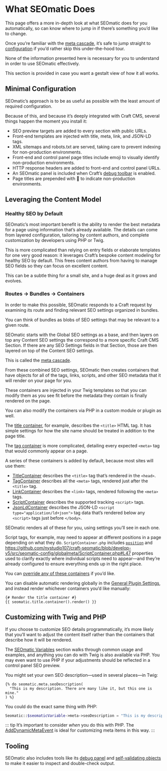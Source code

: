 # What SEOmatic Does

This page offers a more in-depth look at what SEOmatic does for you automatically, so can know where to jump in if there’s something you’d like to change.

Once you’re familiar with the [meta cascade](./overview.md#the-meta-cascade), it’s safe to jump straight to [configuration](./configuring/) if you’d rather skip this under-the-hood tour.

None of the information presented here is necessary for you to understand in order to use SEOmatic effectively.

This section is provided in case you want a gestalt view of how it all works.

## Minimal Configuration

SEOmatic’s approach is to be as useful as possible with the least amount of required configuration.

Because of this, and because it’s deeply integrated with Craft CMS, several things happen the moment you install it:

- SEO preview targets are added to every section with public URLs.
- Front-end templates are injected with title, meta, link, and JSON-LD tags.
- XML sitemaps and robots.txt are served, taking care to prevent indexing for non-production environments.
- Front-end and control panel page titles include emoji to visually identify non-production environments.
- HTTP response headers are added to front-end and control panel URLs.
- An SEOmatic panel is included when Craft’s [debug toolbar](./advanced.md#debug-toolbar) is enabled.
- Page titles are prepended with 🚧 to indicate non-production environments.

## Leveraging the Content Model

### Healthy SEO by Default

SEOmatic’s most important benefit is the ability to render the best metadata for a page using information that’s already available. The details can come from layered configuration, tailoring by content authors, and complete customization by developers using PHP or Twig.

This is more complicated than relying on entry fields or elaborate templates for one very good reason: it leverages Craft’s bespoke content modeling for healthy SEO by default. This frees content authors from having to manage SEO fields so they can focus on excellent content.

This can be a subtle thing for a small site, and a huge deal as it grows and evolves.

### Routes → Bundles → Containers

In order to make this possible, SEOmatic responds to a Craft request by examining its route and finding relevant SEO settings organized in bundles.

You can think of bundles as blobs of SEO settings that may be relevant to a given route.

SEOmatic starts with the Global SEO settings as a base, and then layers on top any Content SEO settings the correspond to a more specific Craft CMS Section. If there are any SEO Settings fields in that Section, those are then layered on top of the Content SEO settings.

This is called the [meta cascade](./overview.md#the-meta-cascade).

From these combined SEO settings, SEOmatic then creates containers that have objects for all of the tags, links, scripts, and other SEO metadata that it will render on your page for you.

These containers are injected in your Twig templates so that you can modify them as you see fit before the metadata they contain is finally rendered on the page.

You can also modify the containers via PHP in a custom module or plugin as well.

The [title container](https://github.com/nystudio107/craft-seomatic/blob/develop-v5/src/seomatic-config/globalmeta/TitleContainer.php), for example, describes the `<title>` HTML tag. It has simple settings for how the site name should be treated in addition to the page title.

The [tag container](https://github.com/nystudio107/craft-seomatic/blob/develop-v5/src/seomatic-config/globalmeta/TagContainer.php) is more complicated, detailing every expected `<meta>` tag that would commonly appear on a page.

A series of these containers is added by default, because most sites will use them:

- [TitleContainer](https://github.com/nystudio107/craft-seomatic/blob/develop-v5/src/seomatic-config/globalmeta/TitleContainer.php) describes the `<title>` tag that’s rendered in the `<head>`.
- [TagContainer](https://github.com/nystudio107/craft-seomatic/blob/develop-v5/src/seomatic-config/globalmeta/TagContainer.php) describes all the `<meta>` tags, rendered just after the `<title>` tag.
- [LinkContainer](https://github.com/nystudio107/craft-seomatic/blob/develop-v5/src/seomatic-config/globalmeta/LinkContainer.php) describes the `<link>` tags, rendered following the `<meta>` tags.
- [ScriptContainer](https://github.com/nystudio107/craft-seomatic/blob/develop-v5/src/seomatic-config/globalmeta/ScriptContainer.php) describes the supported tracking `<script>` tags.
- [JsonLdContainer](https://github.com/nystudio107/craft-seomatic/blob/develop-v5/src/seomatic-config/globalmeta/JsonLdContainer.php) describes the JSON-LD `<script type="application/ld+json">` tag data that’s rendered below any `<script>` tags just before `</body>`.

SEOmatic renders all of these for you, using settings you’ll see in each one.

Script tags, for example, may need to appear at different positions in a page depending on what they do. `ScriptContainer.php` includes [`position`](https://github.com/nystudio107/craft-seomatic/blob/develop-v5/src/seomatic-config/globalmeta/ScriptContainer.php#L46) and https://github.com/nystudio107/craft-seomatic/blob/develop-v5/src/seomatic-config/globalmeta/ScriptContainer.php#L47 properties used to clarify exactly where individual scripts need to appear—and they’re already configured to ensure everything ends up in the right place.

You can [override any of these containers](https://nystudio107.com/blog/tips-for-using-seomatic-effectively#customized-setup) if you’d like.

You can disable automatic rendering globally in the [General Plugin Settings](./configuring/plugin-settings.md), and instead render whichever containers you’d like manually:

```twig
{# Render the title container #}
{{ seomatic.title.container().render() }}
```

## Customizing with Twig and PHP

If you choose to customize SEO details programmatically, it’s more likely that you’ll want to adjust the content itself rather than the containers that describe how it will be rendered.

The [SEOmatic Variables](./using/index.md#seomatic-variables) section walks through common usage and examples, and anything you can do with Twig is also available via PHP. You may even want to use PHP if your adjustments should be reflected in a control panel SEO preview.

You might set your own SEO description—used in several places—in Twig:

```twig
{% do seomatic.meta.seoDescription(
  "This is my description. There are many like it, but this one is mine."
) %}
```

You could do the exact same thing with PHP:

```php
Seomatic::$seomaticVariable->meta->seoDescription = "This is my description. There are many like it, but this one is mine.";
```

::: tip
It’s important to consider _when_ you do this with PHP. The [AddDynamicMetaEvent](advanced.md#adddynamicmetaevent) is ideal for customizing meta items in this way.
:::

## Tooling

SEOmatic also includes tools like its [debug panel](advanced.md#debug-toolbar) and [self-validating objects](using/index.md#meta-object-validation) to make it easier to inspect and double-check output.
